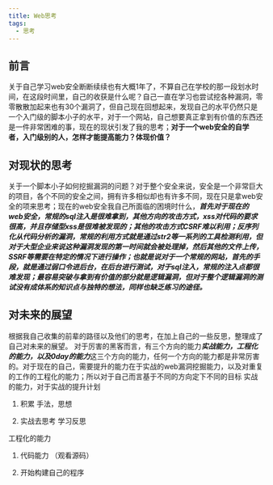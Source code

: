 ```yaml
---
title: Web思考
tags: 
  - 思考
---
```


## 前言

  关于自己学习web安全断断续续也有大概1年了，不算自己在学校的那一段划水时间，在这段时间里，自己的收获是什么呢？自己一直在学习也尝试挖各种漏洞，零零散散加起来也有30个漏洞了，但自己现在回想起来，发现自己的水平仍然只是一个入门级的脚本小子的水平，对于一个网站，自己想要真正拿到有价值的东西还是一件非常困难的事，现在的现状引发了我的思考；**对于一个web安全的自学者，入门级别的人，怎样才能提高能力？体现价值？**

## 对现状的思考

  关于一个脚本小子如何挖掘漏洞的问题？对于整个安全来说，安全是一个非常巨大的项目，各个不同的安全之间，拥有许多相似却也有许多不同，现在只是拿web安全的项来思考；现在的web安全我自己所面临的困境时什么，***首先对于现在的web安全，常规的sql注入是很难拿到，其他方向的攻击方式，xss对代码的要求很高，并且存储型xss是很难被发现的；其他的攻击方式CSRF难以利用；反序列化从代码分析的漏洞，常规的利用方式就是通过str2等一系列的工具检测利用，但对于大型企业来说这种漏洞发现的第一时间就会被处理掉，然后其他的文件上传，SSRF等需要在特定的情况下进行操作；也就是说对于一个常规的网站，首先的手段，就是通过弱口令进后台，在后台进行测试，对于sql注入，常规的注入点都很难发现；最容易突破与拿到有价值的部分就是逻辑漏洞，但对于整个逻辑漏洞的测试没有成体系的知识点与独特的想法，同样也缺乏练习的途径。***

## 对未来的展望

  根据我自己收集的前辈的路径以及他们的思考，在加上自己的一些反思，整理成了自己对未来的展望。
  对于厉害的黑客而言，有三个方向的能力***实战能力，工程化的能力，以及0day的能力***这三个方向的能力，任何一个方向的能力都是非常厉害的。对于现在的自己，需要提升的能力在于实战的web漏洞挖掘能力，以及对重复的工作的工程化的能力；所以对于自己而言基于不同的方向定下不同的目标
  实战的能力，对于实战的提升计划
  1. 积累 手法，思想

  2. 实战去思考 学习反思

  工程化的能力
  1. 代码能力 （观看源码）

  2. 开始构建自己的程序

